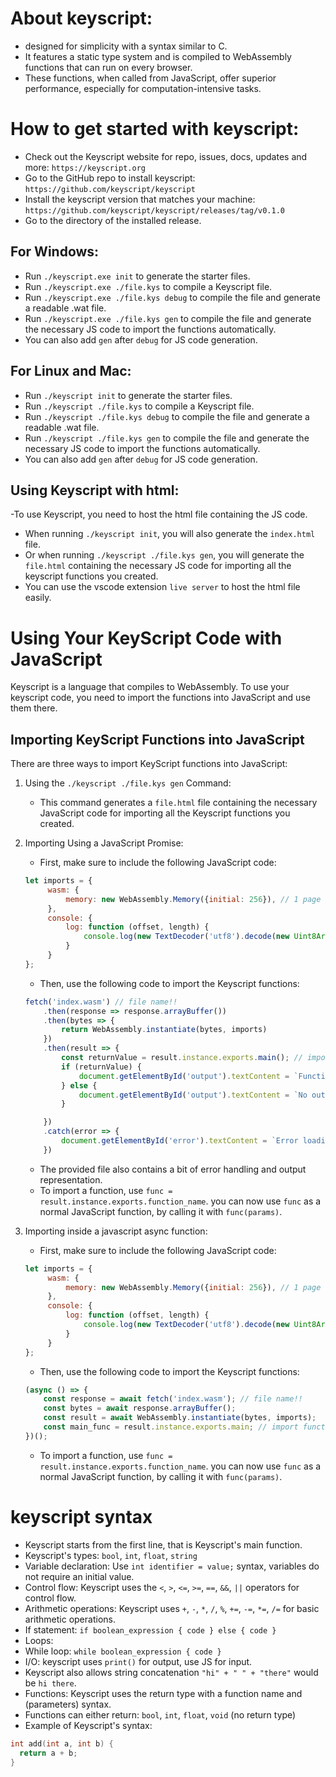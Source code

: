 # About keyscript:
- designed for simplicity with a syntax similar to C.
- It features a static type system and is compiled to WebAssembly functions that can run on every browser.
- These functions, when called from JavaScript, offer superior performance, especially for computation-intensive tasks.

# How to get started with keyscript:
- Check out the Keyscript website for repo, issues, docs, updates and more: `https://keyscript.org`
- Go to the GitHub repo to install keyscript: `https://github.com/keyscript/keyscript`
- Install the keyscript version that matches your machine: `https://github.com/keyscript/keyscript/releases/tag/v0.1.0`
- Go to the directory of the installed release.

## For Windows:
- Run `./keyscript.exe init` to generate the starter files.
- Run `./keyscript.exe ./file.kys` to compile a Keyscript file.
- Run `./keyscript.exe ./file.kys debug` to compile the file and generate a readable .wat file.
- Run `./keyscript.exe ./file.kys gen` to compile the file and generate the necessary JS code to import the functions automatically.
- You can also add `gen` after `debug` for JS code generation.
  
## For Linux and Mac:
- Run `./keyscript init` to generate the starter files.
- Run `./keyscript ./file.kys` to compile a Keyscript file.
- Run `./keyscript ./file.kys debug` to compile the file and generate a readable .wat file.
- Run `./keyscript ./file.kys gen` to compile the file and generate the necessary JS code to import the functions automatically.
- You can also add `gen` after `debug` for JS code generation.

## Using Keyscript with html:
-To use Keyscript, you need to host the html file containing the JS code.
- When running `./keyscript init`, you will also generate the `index.html` file.
- Or when running `./keyscript ./file.kys gen`, you will generate the `file.html` containing the necessary JS code for importing all the keyscript functions you created.
- You can use the vscode extension `live server` to host the html file easily.

# Using Your KeyScript Code with JavaScript
Keyscript is a language that compiles to WebAssembly. To use your keyscript code, you need to import the functions into JavaScript and use them there.

## Importing KeyScript Functions into JavaScript
There are three ways to import KeyScript functions into JavaScript:
1. Using the `./keyscript ./file.kys gen` Command:
    - This command generates a `file.html` file containing the necessary JavaScript code for importing all the Keyscript functions you created.

2. Importing Using a JavaScript Promise:
   - First, make sure to include the following JavaScript code:
   ```javascript
   let imports = {
        wasm: {
            memory: new WebAssembly.Memory({initial: 256}), // 1 page = 64KB, 256 pages = much storage
        },
        console: {
            log: function (offset, length) {
                console.log(new TextDecoder('utf8').decode(new Uint8Array(imports.wasm.memory.buffer, offset, length)));
            }
        }
   };
   ```
    - Then, use the following code to import the Keyscript functions:
    ```javascript
    fetch('index.wasm') // file name!!
        .then(response => response.arrayBuffer())
        .then(bytes => {
            return WebAssembly.instantiate(bytes, imports)
        })
        .then(result => {
            const returnValue = result.instance.exports.main(); // import functions here
            if (returnValue) {
                document.getElementById('output').textContent = `Function returned: ${returnValue}`;
            } else {
                document.getElementById('output').textContent = `No output, check the console`;
            }

        })
        .catch(error => {
            document.getElementById('error').textContent = `Error loading WebAssembly: ${error.message}`;
        })
    ```
   - The provided file also contains a bit of error handling and output representation.
   - To import a function, use `func = result.instance.exports.function_name`. you can now use `func` as a normal JavaScript function, by calling it with `func(params)`.
3. Importing inside a javascript async function:
   - First, make sure to include the following JavaScript code:
   ```javascript
   let imports = {
        wasm: {
            memory: new WebAssembly.Memory({initial: 256}), // 1 page = 64KB, 256 pages = much storage
        },
        console: {
            log: function (offset, length) {
                console.log(new TextDecoder('utf8').decode(new Uint8Array(imports.wasm.memory.buffer, offset, length)));
            }
        }
   };
   ```
    - Then, use the following code to import the Keyscript functions:
    ```javascript
    (async () => {
        const response = await fetch('index.wasm'); // file name!!
        const bytes = await response.arrayBuffer();
        const result = await WebAssembly.instantiate(bytes, imports);
        const main_func = result.instance.exports.main; // import functions here
    })();
    ```
   - To import a function, use `func = result.instance.exports.function_name`. you can now use `func` as a normal JavaScript function, by calling it with `func(params)`.

# keyscript syntax

- Keyscript starts from the first line, that is Keyscript's main function.
- Keyscript's types: `bool`, `int`, `float`, `string`
- Variable declaration: Use `int identifier = value;` syntax, variables do not require an initial value.
- Control flow: Keyscript uses the `<`, `>`, `<=`, `>=`, `==`, `&&`, `||` operators for control flow.
- Arithmetic operations: Keyscript uses `+`, `-`, `*`, `/`, `%`, `+=`, `-=`, `*=`, `/=` for basic arithmetic operations.
- If statement:
  `if boolean_expression {
  code
  } else {
  code
  }`
- Loops:
- While loop: `while boolean_expression { code }`
- I/O: keyscript uses `print()` for output, use JS for input.
- Keyscript also allows string concatenation `"hi" + " " + "there"` would be `hi there`.
- Functions: Keyscript uses the return type with a function name and (parameters) syntax.
- Functions can either return: `bool`, `int`, `float`, `void` (no return type)
- Example of Keyscript's syntax:
```C
int add(int a, int b) {
  return a + b;
}
```
